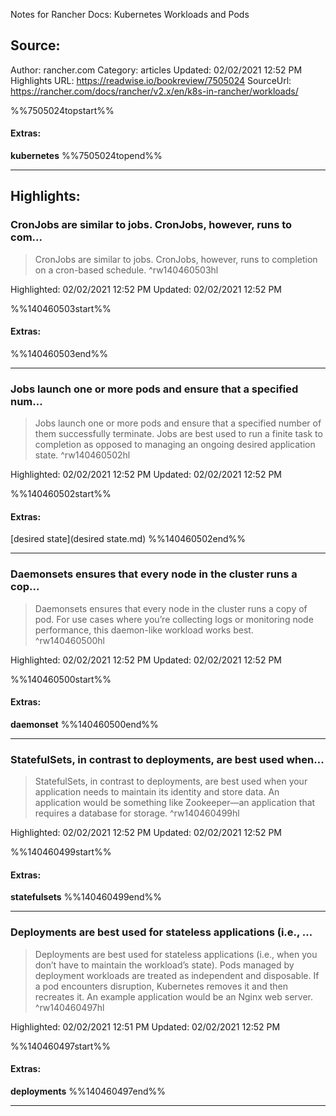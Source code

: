 Notes for Rancher Docs: Kubernetes Workloads and Pods

## Source:
Author: rancher.com
Category: articles
Updated: 02/02/2021 12:52 PM
Highlights URL: https://readwise.io/bookreview/7505024
SourceUrl: https://rancher.com/docs/rancher/v2.x/en/k8s-in-rancher/workloads/

%%7505024topstart%%
#### Extras:
**kubernetes**
%%7505024topend%%


 
-----
 ## Highlights:

### CronJobs are similar to jobs. CronJobs, however, runs to com...
>CronJobs are similar to jobs. CronJobs, however, runs to completion on a cron-based schedule. ^rw140460503hl


Highlighted: 02/02/2021 12:52 PM
Updated: 02/02/2021 12:52 PM

%%140460503start%%
#### Extras:

%%140460503end%%



------

### Jobs launch one or more pods and ensure that a specified num...
>Jobs launch one or more pods and ensure that a specified number of them successfully terminate. Jobs are best used to run a finite task to completion as opposed to managing an ongoing desired application state. ^rw140460502hl


Highlighted: 02/02/2021 12:52 PM
Updated: 02/02/2021 12:52 PM

%%140460502start%%
#### Extras:
[desired state](desired state.md)
%%140460502end%%



------

### Daemonsets ensures that every node in the cluster runs a cop...
>Daemonsets ensures that every node in the cluster runs a copy of pod. For use cases where you’re collecting logs or monitoring node performance, this daemon-like workload works best. ^rw140460500hl


Highlighted: 02/02/2021 12:52 PM
Updated: 02/02/2021 12:52 PM

%%140460500start%%
#### Extras:
**daemonset**
%%140460500end%%



------

### StatefulSets, in contrast to deployments, are best used when...
>StatefulSets, in contrast to deployments, are best used when your application needs to maintain its identity and store data. An application would be something like Zookeeper—an application that requires a database for storage. ^rw140460499hl


Highlighted: 02/02/2021 12:52 PM
Updated: 02/02/2021 12:52 PM

%%140460499start%%
#### Extras:
**statefulsets**
%%140460499end%%



------

### Deployments are best used for stateless applications (i.e., ...
>Deployments are best used for stateless applications (i.e., when you don’t have to maintain the workload’s state). Pods managed by deployment workloads are treated as independent and disposable. If a pod encounters disruption, Kubernetes removes it and then recreates it. An example application would be an Nginx web server. ^rw140460497hl


Highlighted: 02/02/2021 12:51 PM
Updated: 02/02/2021 12:52 PM

%%140460497start%%
#### Extras:
**deployments**
%%140460497end%%



------

